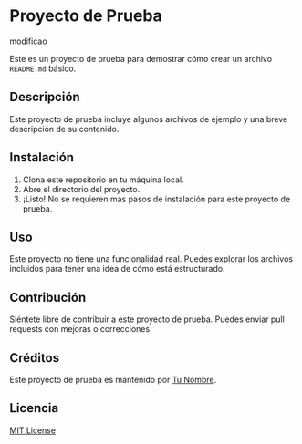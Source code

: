 # Proyecto de Prueba
modificao

Este es un proyecto de prueba para demostrar cómo crear un archivo `README.md` básico.

## Descripción

Este proyecto de prueba incluye algunos archivos de ejemplo y una breve descripción de su contenido.

## Instalación

1. Clona este repositorio en tu máquina local.
2. Abre el directorio del proyecto.
3. ¡Listo! No se requieren más pasos de instalación para este proyecto de prueba.

## Uso

Este proyecto no tiene una funcionalidad real. Puedes explorar los archivos incluidos para tener una idea de cómo está estructurado.

## Contribución

Siéntete libre de contribuir a este proyecto de prueba. Puedes enviar pull requests con mejoras o correcciones.

## Créditos

Este proyecto de prueba es mantenido por [Tu Nombre](https://github.com/tunombre).

## Licencia

[MIT License](LICENSE)
